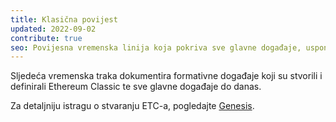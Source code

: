```yaml
---
title: Klasična povijest
updated: 2022-09-02
contribute: true
seo: Povijesna vremenska linija koja pokriva sve glavne događaje, uspone i padove, koji su doveli do trenutnog stanja stvari u prekrasnom svijetu Ethereum Classica.
---
```


Sljedeća vremenska traka dokumentira formativne događaje koji su stvorili i definirali Ethereum Classic te sve glavne događaje do danas.

Za detaljniju istragu o stvaranju ETC-a, pogledajte [Genesis](/why-classic/genesis).
